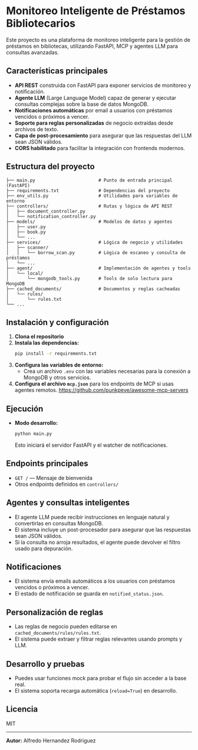 # Monitoreo Inteligente de Préstamos Bibliotecarios

Este proyecto es una plataforma de monitoreo inteligente para la gestión de préstamos en bibliotecas, utilizando FastAPI, MCP y agentes LLM para consultas avanzadas.

## Características principales

- **API REST** construida con FastAPI para exponer servicios de monitoreo y notificación.
- **Agente LLM** (Large Language Model) capaz de generar y ejecutar consultas complejas sobre la base de datos MongoDB.
- **Notificaciones automáticas** por email a usuarios con préstamos vencidos o próximos a vencer.
- **Soporte para reglas personalizadas** de negocio extraídas desde archivos de texto.
- **Capa de post-procesamiento** para asegurar que las respuestas del LLM sean JSON válidos.
- **CORS habilitado** para facilitar la integración con frontends modernos.

## Estructura del proyecto

```
├── main.py                        # Punto de entrada principal (FastAPI)
├── requirements.txt               # Dependencias del proyecto
├── env_utils.py                   # Utilidades para variables de entorno
├── controllers/                   # Rutas y lógica de API REST
│   ├── document_controller.py
│   └── notification_controller.py
├── models/                        # Modelos de datos y agentes
│   ├── user.py
│   ├── book.py
│   └── ...
├── services/                      # Lógica de negocio y utilidades
│   ├── scanner/
│   │   └── borrow_scan.py         # Lógica de escaneo y consulta de préstamos
│   └── ...
├── agent/                         # Implementación de agentes y tools
│   └── local/
│       └── mongodb_tools.py       # Tools de solo lectura para MongoDB
├── cached_documents/              # Documentos y reglas cacheadas
│   └── rules/
│       └── rules.txt
└── ...
```

## Instalación y configuración

1. **Clona el repositorio**
2. **Instala las dependencias:**
   ```bash
   pip install -r requirements.txt
   ```
3. **Configura las variables de entorno:**
   - Crea un archivo `.env` con las variables necesarias para la conexión a MongoDB y otros servicios.
4. **Configura el archivo `mcp.json`** para los endpoints de MCP si usas agentes remotos. https://github.com/punkpeye/awesome-mcp-servers

## Ejecución

- **Modo desarrollo:**
  ```bash
  python main.py
  ```
  Esto iniciará el servidor FastAPI y el watcher de notificaciones.

## Endpoints principales

- `GET /` — Mensaje de bienvenida
- Otros endpoints definidos en `controllers/`

## Agentes y consultas inteligentes

- El agente LLM puede recibir instrucciones en lenguaje natural y convertirlas en consultas MongoDB.
- El sistema incluye un post-procesador para asegurar que las respuestas sean JSON válidos.
- Si la consulta no arroja resultados, el agente puede devolver el filtro usado para depuración.

## Notificaciones

- El sistema envía emails automáticos a los usuarios con préstamos vencidos o próximos a vencer.
- El estado de notificación se guarda en `notified_status.json`.

## Personalización de reglas

- Las reglas de negocio pueden editarse en `cached_documents/rules/rules.txt`.
- El sistema puede extraer y filtrar reglas relevantes usando prompts y LLM.

## Desarrollo y pruebas

- Puedes usar funciones mock para probar el flujo sin acceder a la base real.
- El sistema soporta recarga automática (`reload=True`) en desarrollo.

## Licencia

MIT

---

**Autor:** Alfredo Hernandez Rodriguez
